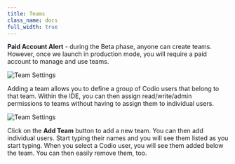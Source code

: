 ```yaml
---
title: Teams
class_name: docs
full_width: true
---
```


**Paid Account Alert** - during the Beta phase, anyone can create teams. However, once we launch in production mode, you will require a paid account to manage and use teams.

![Team Settings](docs/settings-team1.png)

Adding a team allows you to define a group of Codio users that belong to that team. Within the IDE, you can then assign read/write/admin permissions to teams without having to assign them to individual users.

![Team Settings](docs/settings-team2.png)

Click on the **Add Team** button to add a new team. You can then add individual users. Start typing their names and you will see them listed as you start typing. When you select a Codio user, you will see them added below the team. You can then easily remove them, too.

 
